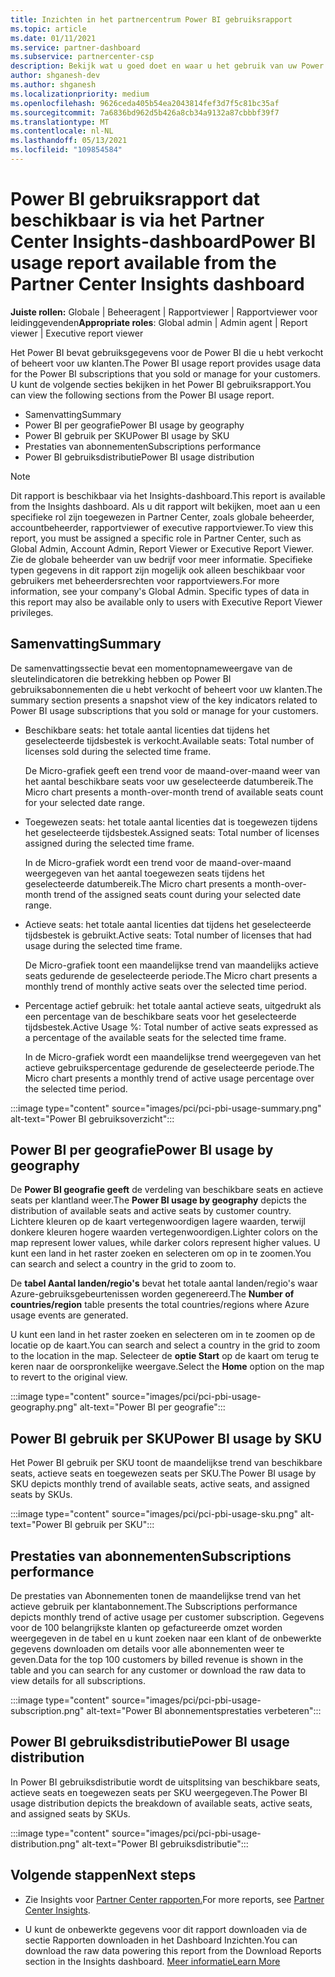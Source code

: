 ```yaml
---
title: Inzichten in het partnercentrum Power BI gebruiksrapport
ms.topic: article
ms.date: 01/11/2021
ms.service: partner-dashboard
ms.subservice: partnercenter-csp
description: Bekijk wat u goed doet en waar u het gebruik van uw Power BI die u voor uw klanten verkoopt of beheert, kunt verbeteren.
author: shganesh-dev
ms.author: shganesh
ms.localizationpriority: medium
ms.openlocfilehash: 9626ceda405b54ea2043814fef3d7f5c81bc35af
ms.sourcegitcommit: 7a6836bd962d5b426a8cb34a9132a87cbbbf39f7
ms.translationtype: MT
ms.contentlocale: nl-NL
ms.lasthandoff: 05/13/2021
ms.locfileid: "109854584"
---
```

# <a name="power-bi-usage-report-available-from-the-partner-center-insights-dashboard"></a><span data-ttu-id="05042-103">Power BI gebruiksrapport dat beschikbaar is via het Partner Center Insights-dashboard</span><span class="sxs-lookup"><span data-stu-id="05042-103">Power BI usage report available from the Partner Center Insights dashboard</span></span>

<span data-ttu-id="05042-104">**Juiste rollen:** Globale | Beheeragent | Rapportviewer | Rapportviewer voor leidinggevenden</span><span class="sxs-lookup"><span data-stu-id="05042-104">**Appropriate roles**: Global admin | Admin agent | Report viewer | Executive report viewer</span></span>

<span data-ttu-id="05042-105">Het Power BI bevat gebruiksgegevens voor de Power BI die u hebt verkocht of beheert voor uw klanten.</span><span class="sxs-lookup"><span data-stu-id="05042-105">The Power BI usage report provides usage data for the Power BI subscriptions that you sold or manage for your customers.</span></span> <span data-ttu-id="05042-106">U kunt de volgende secties bekijken in het Power BI gebruiksrapport.</span><span class="sxs-lookup"><span data-stu-id="05042-106">You can view the following sections from the Power BI usage report.</span></span>

- <span data-ttu-id="05042-107">Samenvatting</span><span class="sxs-lookup"><span data-stu-id="05042-107">Summary</span></span>
- <span data-ttu-id="05042-108">Power BI per geografie</span><span class="sxs-lookup"><span data-stu-id="05042-108">Power BI usage by geography</span></span>
- <span data-ttu-id="05042-109">Power BI gebruik per SKU</span><span class="sxs-lookup"><span data-stu-id="05042-109">Power BI usage by SKU</span></span>
- <span data-ttu-id="05042-110">Prestaties van abonnementen</span><span class="sxs-lookup"><span data-stu-id="05042-110">Subscriptions performance</span></span>
- <span data-ttu-id="05042-111">Power BI gebruiksdistributie</span><span class="sxs-lookup"><span data-stu-id="05042-111">Power BI usage distribution</span></span>

 > [!NOTE]
 > <span data-ttu-id="05042-112">Dit rapport is beschikbaar via het Insights-dashboard.</span><span class="sxs-lookup"><span data-stu-id="05042-112">This report is available from the Insights dashboard.</span></span> <span data-ttu-id="05042-113">Als u dit rapport wilt bekijken, moet aan u een specifieke rol zijn toegewezen in Partner Center, zoals globale beheerder, accountbeheerder, rapportviewer of executive rapportviewer.</span><span class="sxs-lookup"><span data-stu-id="05042-113">To view this report, you must be assigned a specific role in Partner Center, such as Global Admin, Account Admin, Report Viewer or Executive Report Viewer.</span></span> <span data-ttu-id="05042-114">Zie de globale beheerder van uw bedrijf voor meer informatie. Specifieke typen gegevens in dit rapport zijn mogelijk ook alleen beschikbaar voor gebruikers met beheerdersrechten voor rapportviewers.</span><span class="sxs-lookup"><span data-stu-id="05042-114">For more information, see your company's Global Admin. Specific types of data in this report may also be available only to users with Executive Report Viewer privileges.</span></span>

## <a name="summary"></a><span data-ttu-id="05042-115">Samenvatting</span><span class="sxs-lookup"><span data-stu-id="05042-115">Summary</span></span>

<span data-ttu-id="05042-116">De samenvattingssectie bevat een momentopnameweergave van de sleutelindicatoren die betrekking hebben op Power BI gebruiksabonnementen die u hebt verkocht of beheert voor uw klanten.</span><span class="sxs-lookup"><span data-stu-id="05042-116">The summary section presents a snapshot view of the key indicators related to Power BI usage subscriptions that you sold or manage for your customers.</span></span> 

- <span data-ttu-id="05042-117">Beschikbare seats: het totale aantal licenties dat tijdens het geselecteerde tijdsbestek is verkocht.</span><span class="sxs-lookup"><span data-stu-id="05042-117">Available seats: Total number of licenses sold during the selected time frame.</span></span>

   <span data-ttu-id="05042-118">De Micro-grafiek geeft een trend voor de maand-over-maand weer van het aantal beschikbare seats voor uw geselecteerde datumbereik.</span><span class="sxs-lookup"><span data-stu-id="05042-118">The Micro chart presents a month-over-month trend of available seats count for your selected date range.</span></span>

- <span data-ttu-id="05042-119">Toegewezen seats: het totale aantal licenties dat is toegewezen tijdens het geselecteerde tijdsbestek.</span><span class="sxs-lookup"><span data-stu-id="05042-119">Assigned seats: Total number of licenses assigned during the selected time frame.</span></span>

   <span data-ttu-id="05042-120">In de Micro-grafiek wordt een trend voor de maand-over-maand weergegeven van het aantal toegewezen seats tijdens het geselecteerde datumbereik.</span><span class="sxs-lookup"><span data-stu-id="05042-120">The Micro chart presents a month-over-month trend of the assigned seats count during your selected date range.</span></span>

- <span data-ttu-id="05042-121">Actieve seats: het totale aantal licenties dat tijdens het geselecteerde tijdsbestek is gebruikt.</span><span class="sxs-lookup"><span data-stu-id="05042-121">Active seats: Total number of licenses that had usage during the selected time frame.</span></span> 

   <span data-ttu-id="05042-122">De Micro-grafiek toont een maandelijkse trend van maandelijks actieve seats gedurende de geselecteerde periode.</span><span class="sxs-lookup"><span data-stu-id="05042-122">The Micro chart presents a monthly trend of monthly active seats over the selected time period.</span></span>

- <span data-ttu-id="05042-123">Percentage actief gebruik: het totale aantal actieve seats, uitgedrukt als een percentage van de beschikbare seats voor het geselecteerde tijdsbestek.</span><span class="sxs-lookup"><span data-stu-id="05042-123">Active Usage %: Total number of active seats expressed as a percentage of the available seats for the selected time frame.</span></span> 

   <span data-ttu-id="05042-124">In de Micro-grafiek wordt een maandelijkse trend weergegeven van het actieve gebruikspercentage gedurende de geselecteerde periode.</span><span class="sxs-lookup"><span data-stu-id="05042-124">The Micro chart presents a monthly trend of active usage percentage over the selected time period.</span></span>

:::image type="content" source="images/pci/pci-pbi-usage-summary.png" alt-text="Power BI gebruiksoverzicht":::

## <a name="power-bi-usage-by-geography"></a><span data-ttu-id="05042-126">Power BI per geografie</span><span class="sxs-lookup"><span data-stu-id="05042-126">Power BI usage by geography</span></span>

<span data-ttu-id="05042-127">De **Power BI geografie geeft** de verdeling van beschikbare seats en actieve seats per klantland weer.</span><span class="sxs-lookup"><span data-stu-id="05042-127">The **Power BI usage by geography** depicts the distribution of available seats and active seats by customer country.</span></span> <span data-ttu-id="05042-128">Lichtere kleuren op de kaart vertegenwoordigen lagere waarden, terwijl donkere kleuren hogere waarden vertegenwoordigen.</span><span class="sxs-lookup"><span data-stu-id="05042-128">Lighter colors on the map represent lower values, while darker colors represent higher values.</span></span> <span data-ttu-id="05042-129">U kunt een land in het raster zoeken en selecteren om op in te zoomen.</span><span class="sxs-lookup"><span data-stu-id="05042-129">You can search and select a country in the grid to zoom to.</span></span>

<span data-ttu-id="05042-130">De **tabel Aantal landen/regio's** bevat het totale aantal landen/regio's waar Azure-gebruiksgebeurtenissen worden gegenereerd.</span><span class="sxs-lookup"><span data-stu-id="05042-130">The **Number of countries/region** table presents the total countries/regions where Azure usage events are generated.</span></span>

<span data-ttu-id="05042-131">U kunt een land in het raster zoeken en selecteren om in te zoomen op de locatie op de kaart.</span><span class="sxs-lookup"><span data-stu-id="05042-131">You can search and select a country in the grid to zoom to the location in the map.</span></span> <span data-ttu-id="05042-132">Selecteer de **optie Start** op de kaart om terug te keren naar de oorspronkelijke weergave.</span><span class="sxs-lookup"><span data-stu-id="05042-132">Select the **Home** option on the map to revert to the original view.</span></span>

:::image type="content" source="images/pci/pci-pbi-usage-geography.png" alt-text="Power BI per geografie":::

## <a name="power-bi-usage-by-sku"></a><span data-ttu-id="05042-134">Power BI gebruik per SKU</span><span class="sxs-lookup"><span data-stu-id="05042-134">Power BI usage by SKU</span></span>

<span data-ttu-id="05042-135">Het Power BI gebruik per SKU toont de maandelijkse trend van beschikbare seats, actieve seats en toegewezen seats per SKU.</span><span class="sxs-lookup"><span data-stu-id="05042-135">The Power BI usage by SKU depicts monthly trend of available seats, active seats, and assigned seats by SKUs.</span></span>

:::image type="content" source="images/pci/pci-pbi-usage-sku.png" alt-text="Power BI gebruik per SKU":::

## <a name="subscriptions-performance"></a><span data-ttu-id="05042-137">Prestaties van abonnementen</span><span class="sxs-lookup"><span data-stu-id="05042-137">Subscriptions performance</span></span>

<span data-ttu-id="05042-138">De prestaties van Abonnementen tonen de maandelijkse trend van het actieve gebruik per klantabonnement.</span><span class="sxs-lookup"><span data-stu-id="05042-138">The Subscriptions performance depicts monthly trend of active usage per customer subscription.</span></span> <span data-ttu-id="05042-139">Gegevens voor de 100 belangrijkste klanten op gefactureerde omzet worden weergegeven in de tabel en u kunt zoeken naar een klant of de onbewerkte gegevens downloaden om details voor alle abonnementen weer te geven.</span><span class="sxs-lookup"><span data-stu-id="05042-139">Data for the top 100 customers by billed revenue is shown in the table and you can search for any customer or download the raw data to view details for all subscriptions.</span></span>

:::image type="content" source="images/pci/pci-pbi-usage-subscription.png" alt-text="Power BI abonnementsprestaties verbeteren":::

## <a name="power-bi-usage-distribution"></a><span data-ttu-id="05042-141">Power BI gebruiksdistributie</span><span class="sxs-lookup"><span data-stu-id="05042-141">Power BI usage distribution</span></span>

<span data-ttu-id="05042-142">In Power BI gebruiksdistributie wordt de uitsplitsing van beschikbare seats, actieve seats en toegewezen seats per SKU weergegeven.</span><span class="sxs-lookup"><span data-stu-id="05042-142">The Power BI usage distribution depicts the breakdown of available seats, active seats, and assigned seats by SKUs.</span></span>

:::image type="content" source="images/pci/pci-pbi-usage-distribution.png" alt-text="Power BI gebruiksdistributie":::

## <a name="next-steps"></a><span data-ttu-id="05042-144">Volgende stappen</span><span class="sxs-lookup"><span data-stu-id="05042-144">Next steps</span></span>

- <span data-ttu-id="05042-145">Zie Insights voor [Partner Center rapporten.](partner-center-insights.md)</span><span class="sxs-lookup"><span data-stu-id="05042-145">For more reports, see [Partner Center Insights](partner-center-insights.md).</span></span>

- <span data-ttu-id="05042-146">U kunt de onbewerkte gegevens voor dit rapport downloaden via de sectie Rapporten downloaden in het Dashboard Inzichten.</span><span class="sxs-lookup"><span data-stu-id="05042-146">You can download the raw data powering this report from the Download Reports section in the Insights dashboard.</span></span> [<span data-ttu-id="05042-147">Meer informatie</span><span class="sxs-lookup"><span data-stu-id="05042-147">Learn More</span></span>](pci-download-reports.md) 
